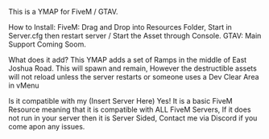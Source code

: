 This is a YMAP for FiveM / GTAV.

How to Install: FiveM: Drag and Drop into Resources Folder, Start in Server.cfg then restart server / Start the Asset through Console. GTAV: Main Support Coming Soom.

What does it add? This YMAP adds a set of Ramps in the middle of East Joshua Road. This will spawn and remain, However the destructible assets will not reload unless the server restarts or someone uses a Dev Clear Area in vMenu

Is it compatible with my (Insert Server Here) Yes! It is a basic FiveM Resource meaning that it is compatible with ALL FiveM Servers, If it does not run in your server then it is Server Sided, Contact me via Discord if you come apon any issues.
